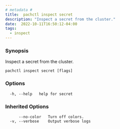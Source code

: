 ```yaml
---
# metadata # 
title:  pachctl inspect secret
description: "Inspect a secret from the cluster."
date:  2022-10-11T16:50:12-04:00
tags:
  - inspect
---
```


### Synopsis

Inspect a secret from the cluster.

```
pachctl inspect secret [flags]
```

### Options

```
  -h, --help   help for secret
```

### Inherited Options

```
      --no-color   Turn off colors.
  -v, --verbose    Output verbose logs
```

